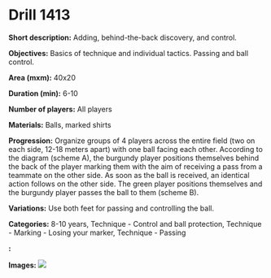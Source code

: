# Drill 1413

**Short description:**
Adding, behind-the-back discovery, and control.

**Objectives:**
Basics of technique and individual tactics. Passing and ball control.

**Area (mxm):**
40x20

**Duration (min):**
6-10

**Number of players:**
All players

**Materials:**
Balls, marked shirts

**Progression:**
Organize groups of 4 players across the entire field (two on each side, 12-18 meters apart) with one ball facing each other. According to the diagram (scheme A), the burgundy player positions themselves behind the back of the player marking them with the aim of receiving a pass from a teammate on the other side. As soon as the ball is received, an identical action follows on the other side. The green player positions themselves and the burgundy player passes the ball to them (scheme B).

**Variations:**
Use both feet for passing and controlling the ball.

**Categories:**
8-10 years, Technique - Control and ball protection, Technique - Marking - Losing your marker, Technique - Passing

**:**


**Images:**
![](https://www.coachingfutsal.com/\images\0226eb01-9943-433e-8b29-5d9911602802_217.png)


